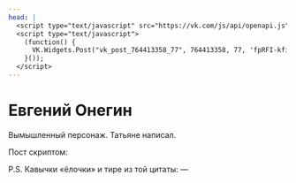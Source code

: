 ```yaml
---
head: |
  <script type="text/javascript" src="https://vk.com/js/api/openapi.js"></script>
  <script type="text/javascript">
    (function() {
      VK.Widgets.Post("vk_post_764413358_77", 764413358, 77, 'fpRFI-kfiu5p25gaOQX_VkbTbDFe');
    }());
  </script>
---
```


Евгений Онегин
==============

Вымышленный персонаж. Татьяне написал.

Пост скриптом:

<div id="vk_post_764413358_77"></div>

P.S. Кавычки «ёлочки» и тире из той цитаты: &mdash;